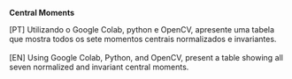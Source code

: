 **Central Moments**

<justify>
[PT] Utilizando o Google Colab, python e OpenCV, apresente uma tabela que mostra todos os sete momentos centrais normalizados e invariantes.
<br/> <br/>  
[EN] Using Google Colab, Python, and OpenCV, present a table showing all seven normalized and invariant central moments.
</justify>
